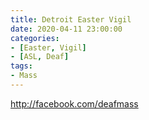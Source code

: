 ```yaml
---
title: Detroit Easter Vigil
date: 2020-04-11 23:00:00
categories:
- [Easter, Vigil]
- [ASL, Deaf]
tags: 
- Mass
---
```

http://facebook.com/deafmass